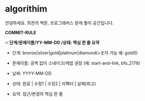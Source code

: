 # algorithim

안녕하세요. 최찬의 백준, 프로그래머스 문제 풀이 공간입니다. 


**COMMIT-RULE**

🔥 **단계/문제이름/YY-MM-DD /상태: 핵심 한 줄 요약**

- 단계: bronze|silver|gold|platinum|diamond(+숫자 가능 예: gold5)
- 문제이름: 공백 없이 스네이크/케밥 권장 (예: start-and-link, bfs_2178)

- 날짜: YYYY-MM-DD

- 상태: 완료 | 수정1 | 수정2 | 리팩터 | 실패(회고)

- 요약: 접근/변경의 핵심 한 줄
